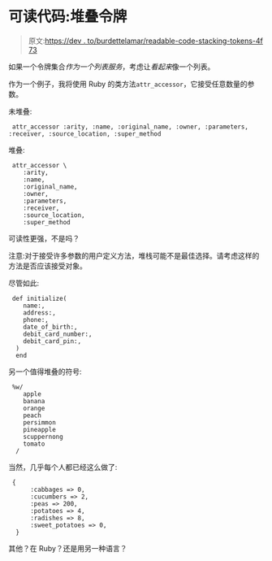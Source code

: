 # 可读代码:堆叠令牌

> 原文:[https://dev . to/burdettelamar/readable-code-stacking-tokens-4f 73](https://dev.to/burdettelamar/readable-code-stacking-tokens-4f73)

如果一个令牌集合*作为一个列表服务*，考虑让*看起来*像一个列表。

作为一个例子，我将使用 Ruby 的类方法`attr_accessor`，它接受任意数量的参数。

未堆叠:

```
 attr_accessor :arity, :name, :original_name, :owner, :parameters, :receiver, :source_location, :super_method 
```

堆叠:

```
 attr_accessor \
    :arity,
    :name,
    :original_name,
    :owner,
    :parameters,
    :receiver,
    :source_location,
    :super_method 
```

可读性更强，不是吗？

注意:对于接受许多参数的用户定义方法，堆栈可能不是最佳选择。请考虑这样的方法是否应该接受对象。

尽管如此:

```
 def initialize(
    name:,
    address:,
    phone:,
    date_of_birth:,
    debit_card_number:,
    debit_card_pin:,
  )
  end 
```

另一个值得堆叠的符号:

```
 %w/
    apple
    banana
    orange
    peach
    persimmon
    pineapple
    scuppernong
    tomato
  / 
```

当然，几乎每个人都已经这么做了:

```
 {
      :cabbages => 0,
      :cucumbers => 2,
      :peas => 200,
      :potatoes => 4,
      :radishes => 8,
      :sweet_potatoes => 0,
  } 
```

其他？在 Ruby？还是用另一种语言？